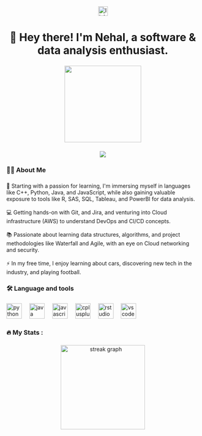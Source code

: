 <div align="center">
  <a href="https://www.linkedin.com/in/nehalrahman" target="_blank">
    <img src="https://img.shields.io/static/v1?message=LinkedIn&logo=linkedin&label=&color=0077B5&logoColor=white&labelColor=&style=for-the-badge" height="25" alt="linkedin logo"  />
  </a>
</div>

###

<h1 align="center">👋 Hey there! I'm Nehal, a software & data analysis enthusiast.</h1>

###

<div align="center">
  <img height="200" src="https://raw.githubusercontent.com/TheDudeThatCode/TheDudeThatCode/master/Assets/Designer.gif"  />
</div>

###

<div align="center">
  <img src="https://visitor-badge.laobi.icu/badge?page_id=nehal-1998.nehal-1998&"  />
</div>

###

<h3 align="left">👩‍💻  About Me</h3>

###

<p align="left">🌟 Starting with a passion for learning, I'm immersing myself in languages like C++, Python, Java, and JavaScript, while also gaining valuable exposure to tools like R, SAS, SQL, Tableau, and PowerBI for data analysis.<br><br>💻 Getting hands-on with Git, and Jira, and venturing into Cloud infrastructure (AWS) to understand DevOps and CI/CD concepts.<br><br>📚 Passionate about learning data structures, algorithms, and project methodologies like Waterfall and Agile, with an eye on Cloud networking and security.<br><br>⚡ In my free time, I enjoy learning about cars, discovering new tech in the industry, and playing football.</p>

###

<h3 align="left">🛠 Language and tools</h3>

###

<div align="left">
  <img src="https://cdn.jsdelivr.net/gh/devicons/devicon/icons/python/python-original.svg" height="40" alt="python logo"  />
  <img width="12" />
  <img src="https://cdn.jsdelivr.net/gh/devicons/devicon/icons/java/java-original.svg" height="40" alt="java logo"  />
  <img width="12" />
  <img src="https://cdn.jsdelivr.net/gh/devicons/devicon/icons/javascript/javascript-original.svg" height="40" alt="javascript logo"  />
  <img width="12" />
  <img src="https://cdn.jsdelivr.net/gh/devicons/devicon/icons/cplusplus/cplusplus-original.svg" height="40" alt="cplusplus logo"  />
  <img width="12" />
  <img src="https://cdn.jsdelivr.net/gh/devicons/devicon/icons/rstudio/rstudio-original.svg" height="40" alt="rstudio logo"  />
  <img width="12" />
  <img src="https://cdn.jsdelivr.net/gh/devicons/devicon/icons/vscode/vscode-original.svg" height="40" alt="vscode logo"  />
</div>

###

<h3 align="left">🔥   My Stats :</h3>

###

<div align="center">
  <img src="https://streak-stats.demolab.com?user=nehal-1998&locale=en&mode=daily&theme=dark&hide_border=false&border_radius=5&order=3" height="220" alt="streak graph"  />
</div>

###
